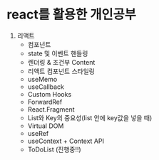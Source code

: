 # react를 활용한 개인공부

1. 리액트
    - 컴포넌트
    - state 및 이벤트 핸들링
    - 렌더링 & 조건부 Content
    - 리액트 컴포넌트 스타일링
    - useMemo
    - useCallback
    - Custom Hooks
    - ForwardRef
    - React.Fragment
    - List와 Key의 중요성(list 안에 key값을 넣을 때)
    - Virtual DOM
    - useRef
    - useContext + Context API
    - ToDoList (진행중!!)